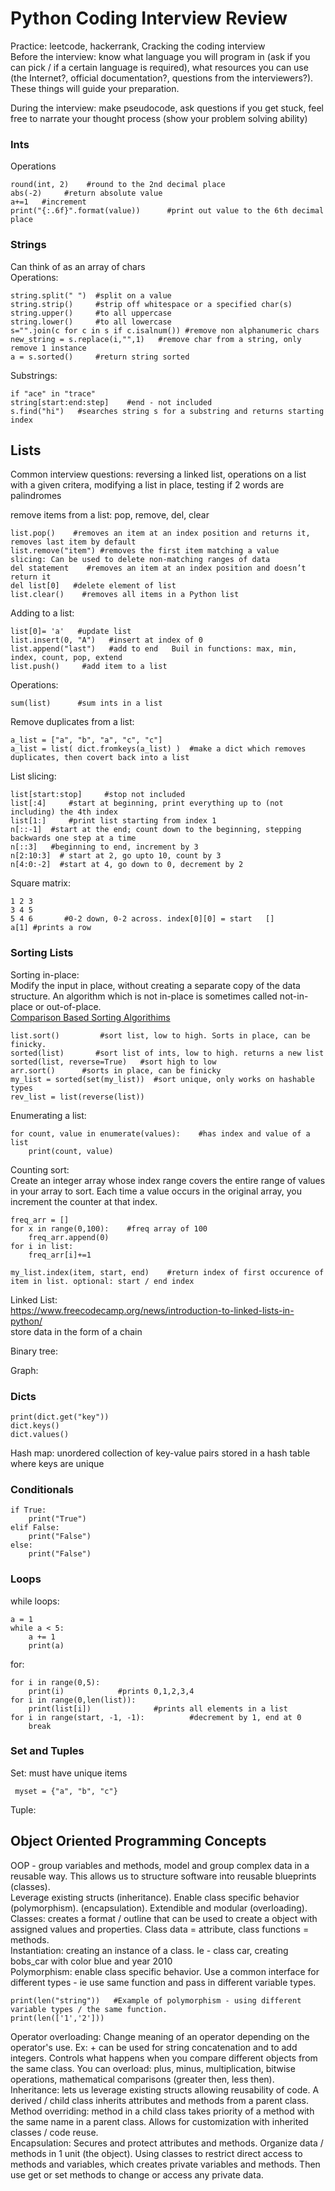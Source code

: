 # Python Coding Interview Review     
Practice: leetcode, hackerrank, Cracking the coding interview    
Before the interview: know what language you will program in (ask if you can pick / if a certain language is required), what resources you can use (the Internet?, official documentation?, questions from the interviewers?). These things will guide your preparation.    

During the interview: make pseudocode, ask questions if you get stuck, feel free to narrate your thought process (show your problem solving ability)   
### Ints    
Operations    

    round(int, 2)    #round to the 2nd decimal place     
    abs(-2)     #return absolute value     
    a+=1   #increment    
    print("{:.6f}".format(value))      #print out value to the 6th decimal place    

### Strings    
Can think of as an array of chars     
Operations:    

    string.split(" ")  #split on a value    
    string.strip()     #strip off whitespace or a specified char(s)        
    string.upper()     #to all uppercase    
    string.lower()     #to all lowercase     
    s="".join(c for c in s if c.isalnum()) #remove non alphanumeric chars     
    new_string = s.replace(i,"",1)   #remove char from a string, only remove 1 instance     
    a = s.sorted()     #return string sorted       
Substrings:    

    if "ace" in "trace"      
    string[start:end:step]    #end - not included     
    s.find("hi")   #searches string s for a substring and returns starting index    
    
## Lists    
Common interview questions: reversing a linked list, operations on a list with a given critera, modifying a list in place, testing if 2 words are palindromes        

remove items from a list: pop, remove, del, clear      

    list.pop()	  #removes an item at an index position and returns it, removes last item by default         
    list.remove("item")	#removes the first item matching a value       
    slicing: Can be used to delete non-matching ranges of data        
    del statement	 #removes an item at an index position and doesn’t return it       
    del list[0]   #delete element of list   
    list.clear()	#removes all items in a Python list        
Adding to a list:   

    list[0]= 'a'   #update list    
    list.insert(0, "A")   #insert at index of 0      
    list.append("last")   #add to end   Buil in functions: max, min, index, count, pop, extend     
    list.push()     #add item to a list   
Operations:   

    sum(list)      #sum ints in a list    
Remove duplicates from a list:   

    a_list = ["a", "b", "a", "c", "c"]
    a_list = list( dict.fromkeys(a_list) )  #make a dict which removes duplicates, then covert back into a list    
List slicing:     

    list[start:stop]     #stop not included  
    list[:4]     #start at beginning, print everything up to (not including) the 4th index
    list[1:]     #print list starting from index 1   
    n[::-1]  #start at the end; count down to the beginning, stepping backwards one step at a time    
    n[::3]   #beginning to end, increment by 3   
    n[2:10:3]  # start at 2, go upto 10, count by 3     
    n[4:0:-2]  #start at 4, go down to 0, decrement by 2    
Square matrix:   

    1 2 3   
    3 4 5   
    5 4 6       #0-2 down, 0-2 across. index[0][0] = start   []    
    a[1] #prints a row 
### Sorting Lists    
Sorting in-place:     
Modify the input in place, without creating a separate copy of the data structure. An algorithm which is not in-place is sometimes called not-in-place or out-of-place.  
[Comparison Based Sorting Algorithims](https://www.cs.cmu.edu/~avrim/451f11/lectures/lect0913.pdf)    

    list.sort()         #sort list, low to high. Sorts in place, can be finicky.   
    sorted(list)       #sort list of ints, low to high. returns a new list    
    sorted(list, reverse=True)   #sort high to low    
    arr.sort()      #sorts in place, can be finicky      
    my_list = sorted(set(my_list))  #sort unique, only works on hashable types     
    rev_list = list(reverse(list))

Enumerating a list:   

    for count, value in enumerate(values):    #has index and value of a list   
        print(count, value)      

Counting sort:      
Create an integer array whose index range covers the entire range of values in your array to sort. Each time a value occurs in the original array, you increment the counter at that index.     

    freq_arr = []    
    for x in range(0,100):    #freq array of 100    
        freq_arr.append(0)   
    for i in list:    
        freq_arr[i]+=1   

    my_list.index(item, start, end)    #return index of first occurence of item in list. optional: start / end index       

Linked List:    
https://www.freecodecamp.org/news/introduction-to-linked-lists-in-python/   
store data in the form of a chain   

Binary tree:    

Graph:    

### Dicts   

    print(dict.get("key"))    
    dict.keys()    
    dict.values()    
Hash map: unordered collection of key-value pairs stored in a hash table where keys are unique      

### Conditionals   

    if True:  
        print("True")    
    elif False:     
        print("False")    
    else:  
        print("False")    
### Loops    
while loops:    

    a = 1    
    while a < 5:    
        a += 1    
        print(a)    
for:    

    for i in range(0,5):
        print(i)            #prints 0,1,2,3,4
    for i in range(0,len(list)):
        print(list[i])              #prints all elements in a list     
    for i in range(start, -1, -1):          #decrement by 1, end at 0      
        break   
### Set and Tuples    
Set: must have unique items   

     myset = {"a", "b", "c"}   
Tuple: 

## Object Oriented Programming Concepts      
OOP - group variables and methods, model and group complex data in a reusable way. This allows us to structure software into reusable blueprints (classes).   
Leverage existing structs (inheritance). Enable class specific behavior (polymorphism).  (encapsulation). Extendible and modular (overloading). 
Classes: creates a format / outline that can be used to create a object with assigned values and properties. Class data = attribute, class functions = methods.       
Instantiation: creating an instance of a class. Ie - class car, creating bobs_car with color blue and year 2010   
Polymorphism: enable class specific behavior. Use a common interface for different types - ie use same function and pass in different variable types. 

    print(len("string"))   #Example of polymorphism - using different variable types / the same function.    
    print(len(['1','2']))           
Operator overloading: Change meaning of an operator depending on the operator's use. Ex: + can be used for string concatenation and to add integers. Controls what happens when you compare different objects from the same class. You can overload: plus, minus, multiplication, bitwise operations, mathematical comparisons (greater then, less then).   
Inheritance: lets us leverage existing structs allowing reusability of code. A derived / child class inherits attributes and methods from a parent class.          
Method overriding: method in a child class takes priority of a method with the same name in a parent class. Allows for customization with inherited classes / code reuse.     
Encapsulation: Secures and protect attributes and methods. Organize data / methods in 1 unit (the object). Using classes to restrict direct access to methods and variables, which creates private variables and methods. Then use get or set methods to change or access any private data.       

